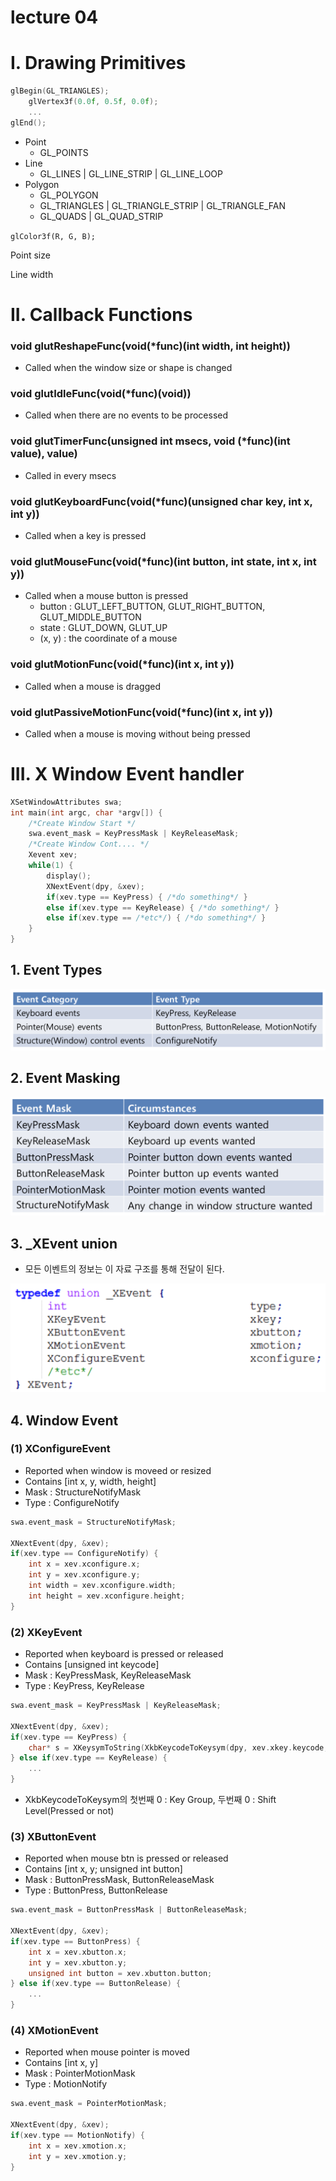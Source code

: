 
# lecture 04

# I. Drawing Primitives

```C++
glBegin(GL_TRIANGLES);
    glVertex3f(0.0f, 0.5f, 0.0f);
    ...
glEnd();
```

- Point
    - GL_POINTS
- Line
    - GL_LINES | GL_LINE_STRIP | GL_LINE_LOOP
- Polygon
    - GL_POLYGON
    - GL_TRIANGLES | GL_TRIANGLE_STRIP | GL_TRIANGLE_FAN
    - GL_QUADS | GL_QUAD_STRIP

`glColor3f(R, G, B);`

Point size

Line width

# II. Callback Functions

### void glutReshapeFunc(void(*func)(int width, int height))
- Called when the window size or shape is changed

### void glutIdleFunc(void(*func)(void))
- Called when there are no events to be processed

### void glutTimerFunc(unsigned int msecs, void (*func)(int value), value)
- Called in every msecs

### void glutKeyboardFunc(void(*func)(unsigned char key, int x, int y))
- Called when a key is pressed

### void glutMouseFunc(void(*func)(int button, int state, int x, int y))
- Called when a mouse button is pressed
  - button : GLUT_LEFT_BUTTON, GLUT_RIGHT_BUTTON, GLUT_MIDDLE_BUTTON
  - state : GLUT_DOWN, GLUT_UP
  - (x, y) : the coordinate of a mouse

### void glutMotionFunc(void(*func)(int x, int y))
- Called when a mouse is dragged

### void glutPassiveMotionFunc(void(*func)(int x, int y))
- Called when a mouse is moving without being pressed

# III. X Window Event handler

```C++
XSetWindowAttributes swa;
int main(int argc, char *argv[]) {
    /*Create Window Start */
    swa.event_mask = KeyPressMask | KeyReleaseMask;
    /*Create Window Cont.... */
    Xevent xev;
    while(1) { 
        display();
        XNextEvent(dpy, &xev);
        if(xev.type == KeyPress) { /*do something*/ }
        else if(xev.type == KeyRelease) { /*do something*/ }
        else if(xev.type == /*etc*/) { /*do something*/ }
    }
}
```

## 1. Event Types

![](https://raw.githubusercontent.com/Noverish/KU-Interactive-Visualization/master/notes/images/image001.png)

## 2. Event Masking

![](https://raw.githubusercontent.com/Noverish/KU-Interactive-Visualization/master/notes/images/image002.png)

## 3. _XEvent union
- 모든 이벤트의 정보는 이 자료 구조를 통해 전달이 된다.

![](https://raw.githubusercontent.com/Noverish/KU-Interactive-Visualization/master/notes/images/image003.png)

## 4. Window Event

### (1) XConfigureEvent
- Reported when window is moveed  or resized
- Contains [int x, y, width, height]
- Mask : StructureNotifyMask
- Type : ConfigureNotify

```C++
swa.event_mask = StructureNotifyMask;

XNextEvent(dpy, &xev);
if(xev.type == ConfigureNotify) {
    int x = xev.xconfigure.x;
    int y = xev.xconfigure.y;
    int width = xev.xconfigure.width;
    int height = xev.xconfigure.height;
}
```

### (2) XKeyEvent
- Reported when keyboard is pressed or released
- Contains [unsigned int keycode]
- Mask : KeyPressMask, KeyReleaseMask
- Type : KeyPress, KeyRelease

```C++
swa.event_mask = KeyPressMask | KeyReleaseMask;

XNextEvent(dpy, &xev);
if(xev.type == KeyPress) {
    char* s = XKeysymToString(XkbKeycodeToKeysym(dpy, xev.xkey.keycode, 0, 0));
} else if(xev.type == KeyRelease) {
    ...
}
```

- XkbKeycodeToKeysym의 첫번째 0 : Key Group, 두번째 0 : Shift Level(Pressed or not)

### (3) XButtonEvent
- Reported when mouse btn is pressed or released
- Contains [int x, y; unsigned int button]
- Mask : ButtonPressMask, ButtonReleaseMask
- Type : ButtonPress, ButtonRelease

```C++
swa.event_mask = ButtonPressMask | ButtonReleaseMask;

XNextEvent(dpy, &xev);
if(xev.type == ButtonPress) {
    int x = xev.xbutton.x;
    int y = xev.xbutton.y;
    unsigned int button = xev.xbutton.button;
} else if(xev.type == ButtonRelease) {
    ...
}
```

### (4) XMotionEvent
- Reported when mouse pointer is moved
- Contains [int x, y]
- Mask : PointerMotionMask
- Type : MotionNotify

```C++
swa.event_mask = PointerMotionMask;

XNextEvent(dpy, &xev);
if(xev.type == MotionNotify) {
    int x = xev.xmotion.x;
    int y = xev.xmotion.y;
}
```